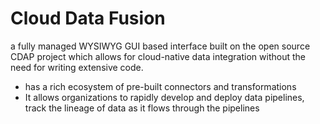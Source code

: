 # Cloud Data Fusion
a fully managed WYSIWYG GUI based interface built on the open source CDAP project which allows for cloud-native data integration without the need for writing extensive code.

- has a rich ecosystem of pre-built connectors and transformations 
- It allows organizations to rapidly develop and deploy data pipelines, track the lineage of data as it flows through the pipelines



